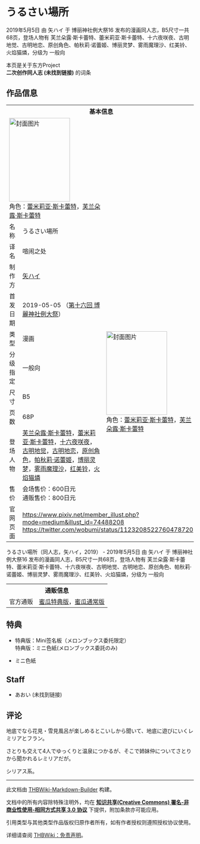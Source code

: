# うるさい場所

<!-- source html: G:\repos\THBWiki-Markdown-Builder\THBWikiMarkdown\Temp\main\b\bb\ns0%3A%E3%81%86%E3%82%8B%E3%81%95%E3%81%84%E5%A0%B4%E6%89%80.html -->

2019年5月5日 由 矢ハイ 于 博丽神社例大祭16 发布的漫画同人志，B5尺寸一共68页，登场人物有 芙兰朵露·斯卡蕾特、蕾米莉亚·斯卡蕾特、十六夜咲夜、古明地觉、古明地恋、原创角色、帕秋莉·诺蕾姬、博丽灵梦、雾雨魔理沙、红美铃、火焰猫燐，分级为 一般向

本页是关于东方Project  
 **二次创作同人志 (未找到链接)** 的词条
## 作品信息

<table><tbody><tr><th colspan="3">基本信息</th></tr><tr><td class="cover-artwork-mobile" colspan="2"><a href="./文件-うるさい場所封面.jpg.md" class="image" title="封面图片"><img alt="封面图片" src="https://upload.thwiki.cc/thumb/9/93/%E3%81%86%E3%82%8B%E3%81%95%E3%81%84%E5%A0%B4%E6%89%80%E5%B0%81%E9%9D%A2.jpg/163px-%E3%81%86%E3%82%8B%E3%81%95%E3%81%84%E5%A0%B4%E6%89%80%E5%B0%81%E9%9D%A2.jpg" decoding="async" loading="lazy" width="163" height="224" srcset="https://upload.thwiki.cc/thumb/9/93/%E3%81%86%E3%82%8B%E3%81%95%E3%81%84%E5%A0%B4%E6%89%80%E5%B0%81%E9%9D%A2.jpg/245px-%E3%81%86%E3%82%8B%E3%81%95%E3%81%84%E5%A0%B4%E6%89%80%E5%B0%81%E9%9D%A2.jpg 1.5x, https://upload.thwiki.cc/thumb/9/93/%E3%81%86%E3%82%8B%E3%81%95%E3%81%84%E5%A0%B4%E6%89%80%E5%B0%81%E9%9D%A2.jpg/327px-%E3%81%86%E3%82%8B%E3%81%95%E3%81%84%E5%A0%B4%E6%89%80%E5%B0%81%E9%9D%A2.jpg 2x" data-file-width="1292" data-file-height="1769"></a><div class="cover-char">角色：<a href="./蕾米莉亚·斯卡蕾特.md" title="蕾米莉亚·斯卡蕾特">蕾米莉亚·斯卡蕾特</a>，<a href="./芙兰朵露·斯卡蕾特.md" title="芙兰朵露·斯卡蕾特">芙兰朵露·斯卡蕾特</a></div></td>
</tr><tr><td class="label">名称</td><td colspan="2"> うるさい場所 </td></tr><tr><td class="label">译名</td><td colspan="2"> 喧闹之处 </td></tr><tr><td class="label">制作方</td><td><a href="./矢ハイ.md" title="矢ハイ">矢ハイ</a></td><td class="cover-artwork" rowspan="8" style="min-width:224px;"><a href="./文件-うるさい場所封面.jpg.md" class="image" title="封面图片"><img alt="封面图片" src="https://upload.thwiki.cc/thumb/9/93/%E3%81%86%E3%82%8B%E3%81%95%E3%81%84%E5%A0%B4%E6%89%80%E5%B0%81%E9%9D%A2.jpg/163px-%E3%81%86%E3%82%8B%E3%81%95%E3%81%84%E5%A0%B4%E6%89%80%E5%B0%81%E9%9D%A2.jpg" decoding="async" loading="lazy" width="163" height="224" srcset="https://upload.thwiki.cc/thumb/9/93/%E3%81%86%E3%82%8B%E3%81%95%E3%81%84%E5%A0%B4%E6%89%80%E5%B0%81%E9%9D%A2.jpg/245px-%E3%81%86%E3%82%8B%E3%81%95%E3%81%84%E5%A0%B4%E6%89%80%E5%B0%81%E9%9D%A2.jpg 1.5x, https://upload.thwiki.cc/thumb/9/93/%E3%81%86%E3%82%8B%E3%81%95%E3%81%84%E5%A0%B4%E6%89%80%E5%B0%81%E9%9D%A2.jpg/327px-%E3%81%86%E3%82%8B%E3%81%95%E3%81%84%E5%A0%B4%E6%89%80%E5%B0%81%E9%9D%A2.jpg 2x" data-file-width="1292" data-file-height="1769"></a><div class="cover-char">角色：<a href="./蕾米莉亚·斯卡蕾特.md" title="蕾米莉亚·斯卡蕾特">蕾米莉亚·斯卡蕾特</a>，<a href="./芙兰朵露·斯卡蕾特.md" title="芙兰朵露·斯卡蕾特">芙兰朵露·斯卡蕾特</a></div></td>
</tr><tr><td class="label">首发日期</td><td>2019-05-05&#160;（<a href="/展会作品列表?e=%E5%8D%9A%E4%B8%BD%E7%A5%9E%E7%A4%BE%E4%BE%8B%E5%A4%A7%E7%A5%AD%2316">第十六回 博麗神社例大祭</a>）</td></tr><tr><td class="label">类型</td><td>漫画</td></tr><tr><td class="label">分级指定</td><td>一般向</td></tr><tr><td class="label">尺寸</td><td>B5</td></tr><tr><td class="label">页数</td><td>68P</td></tr><tr><td class="label">登场人物</td><td><a href="./芙兰朵露·斯卡蕾特.md" title="芙兰朵露·斯卡蕾特">芙兰朵露·斯卡蕾特</a>，<a href="./蕾米莉亚·斯卡蕾特.md" title="蕾米莉亚·斯卡蕾特">蕾米莉亚·斯卡蕾特</a>，<a href="/%E5%8D%81%E5%85%AD%E5%A4%9C%E5%92%B2%E5%A4%9C" title="十六夜咲夜">十六夜咲夜</a>，<a href="./古明地觉.md" title="古明地觉">古明地觉</a>，<a href="./古明地恋.md" title="古明地恋">古明地恋</a>，<a href="/index.php?title=%E5%8E%9F%E5%88%9B%E8%A7%92%E8%89%B2&amp;action=edit&amp;redlink=1" class="new" title="原创角色（页面不存在）">原创角色</a>，<a href="./帕秋莉·诺蕾姬.md" title="帕秋莉·诺蕾姬">帕秋莉·诺蕾姬</a>，<a href="./博丽灵梦.md" title="博丽灵梦">博丽灵梦</a>，<a href="./雾雨魔理沙.md" title="雾雨魔理沙">雾雨魔理沙</a>，<a href="./红美铃.md" title="红美铃">红美铃</a>，<a href="./火焰猫燐.md" title="火焰猫燐">火焰猫燐</a></td></tr><tr><td class="label">售价</td><td>会场售价：600日元<br>通贩售价：800日元</td></tr>
<tr><td class="label">官网页面</td><td colspan="2"><a rel="nofollow" class="external free" href="https://www.pixiv.net/member_illust.php?mode=medium&amp;illust_id=74488208">https://www.pixiv.net/member_illust.php?mode=medium&amp;illust_id=74488208</a><br><a rel="nofollow" class="external free" href="https://twitter.com/wobumi/status/1123208522760478720">https://twitter.com/wobumi/status/1123208522760478720</a></td></tr></tbody></table>

うるさい場所（同人志，矢ハイ，2019） - 2019年5月5日 由 矢ハイ 于 博丽神社例大祭16 发布的漫画同人志，B5尺寸一共68页，登场人物有 芙兰朵露·斯卡蕾特、蕾米莉亚·斯卡蕾特、十六夜咲夜、古明地觉、古明地恋、原创角色、帕秋莉·诺蕾姬、博丽灵梦、雾雨魔理沙、红美铃、火焰猫燐，分级为 一般向

<table><tbody><tr><th colspan="3">通贩信息</th></tr><tr><td class="label">官方通贩</td><td colspan="2"><a rel="nofollow" class="external text" href="https://www.melonbooks.co.jp/detail/detail.php?product_id=505948">蜜瓜特典版</a>，<a rel="nofollow" class="external text" href="https://www.melonbooks.co.jp/detail/detail.php?product_id=505947">蜜瓜通常版</a></td></tr></tbody></table>


## 特典
- 特典版：Mini签名板（メロンブックス委托限定）  
特典版：ミニ色紙(メロンブックス委託のみ)

- [](./文件-うるさい場所特典色纸.jpg.md)ミニ色紙

## Staff
- あおい (未找到链接)

## 评论

  
地底でなら花見・雪見風呂が楽しめるとこいしから聞いて、地底に遊びにいくレミリアとフラン。  

さとりも交えて4人でゆっくりと温泉につかるが、そこで姉妹仲についてさとりから聞かれるレミリアだが。  

シリアス系。
  


  
  

  





---

此文档由 [THBWiki-Markdown-Builder](https://github.com/Delsin-Yu/THBWiki-Markdown-Builder) 构建。

文档中的所有内容除特殊注明外，均在 [**知识共享(Creative Commons) 署名-非商业性使用-相同方式共享 3.0 协议**](https://creativecommons.org/licenses/by-sa/3.0/deed.zh-hans) 下提供，附加条款亦可能应用。

引用类型与其他类型作品版权归原作者所有，如有作者授权则遵照授权协议使用。

详细请查阅 [THBWiki：免责声明](https://thbwiki.cc/THBWiki:%E5%85%8D%E8%B4%A3%E5%A3%B0%E6%98%8E)。

